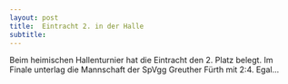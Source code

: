 ```yaml
---
layout: post
title:  Eintracht 2. in der Halle
subtitle:  
---
```


Beim heimischen Hallenturnier hat die Eintracht den 2. Platz belegt. Im Finale unterlag die Mannschaft der SpVgg Greuther Fürth mit 2:4. Egal...


